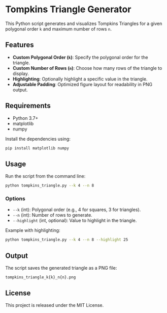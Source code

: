 # Tompkins Triangle Generator

This Python script generates and visualizes Tompkins Triangles for a given polygonal order `k` and maximum number of rows `n`.

## Features
- **Custom Polygonal Order (`k`)**: Specify the polygonal order for the triangle.
- **Custom Number of Rows (`n`)**: Choose how many rows of the triangle to display.
- **Highlighting**: Optionally highlight a specific value in the triangle.
- **Adjustable Padding**: Optimized figure layout for readability in PNG output.

## Requirements
- Python 3.7+
- matplotlib
- numpy

Install the dependencies using:
```bash
pip install matplotlib numpy
```

## Usage
Run the script from the command line:
```bash
python tompkins_triangle.py --k 4 --n 8
```

### Options
- `--k` (int): Polygonal order (e.g., 4 for squares, 3 for triangles).
- `--n` (int): Number of rows to generate.
- `--highlight` (int, optional): Value to highlight in the triangle.

Example with highlighting:
```bash
python tompkins_triangle.py --k 4 --n 8 --highlight 25
```

## Output
The script saves the generated triangle as a PNG file:
```
tompkins_triangle_k{k}_n{n}.png
```

## License
This project is released under the MIT License.
